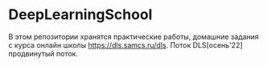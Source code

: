 # DeepLearningSchool
В этом репозитории хранятся практические работы, домашние задания с курса онлайн школы https://dls.samcs.ru/dls. Поток DLS[осень'22] продвинутый поток.
